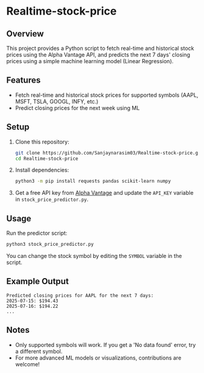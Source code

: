 # Realtime-stock-price

## Overview
This project provides a Python script to fetch real-time and historical stock prices using the Alpha Vantage API, and predicts the next 7 days' closing prices using a simple machine learning model (Linear Regression).

## Features
- Fetch real-time and historical stock prices for supported symbols (AAPL, MSFT, TSLA, GOOGL, INFY, etc.)
- Predict closing prices for the next week using ML

## Setup
1. Clone this repository:
   ```sh
   git clone https://github.com/Sanjaynarasim03/Realtime-stock-price.git
   cd Realtime-stock-price
   ```
2. Install dependencies:
   ```sh
   python3 -m pip install requests pandas scikit-learn numpy
   ```
3. Get a free API key from [Alpha Vantage](https://www.alphavantage.co/support/#api-key) and update the `API_KEY` variable in `stock_price_predictor.py`.

## Usage
Run the predictor script:
```sh
python3 stock_price_predictor.py
```
You can change the stock symbol by editing the `SYMBOL` variable in the script.

## Example Output
```
Predicted closing prices for AAPL for the next 7 days:
2025-07-15: $194.43
2025-07-16: $194.22
...
```

## Notes
- Only supported symbols will work. If you get a 'No data found' error, try a different symbol.
- For more advanced ML models or visualizations, contributions are welcome!
